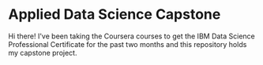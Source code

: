 # Applied Data Science Capstone

Hi there! I've been taking the Coursera courses to get the IBM Data Science Professional Certificate for the past two months and this repository holds my capstone project.